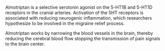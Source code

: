 Almotriptan is a selective serotonin agonist on the 5-HT1B and 5-HT1D receptors in the cranial arteries. Activation of the 5HT receptors is associated with reducing neurogenic inflammation, which researchers hypothesize to be involved in the migraine relief process.

Almotriptan works by narrowing the blood vessels in the brain, thereby reducing the cerebral blood flow stopping the transmission of pain signals to the brain center.